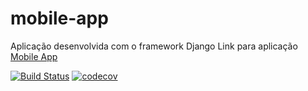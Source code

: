 # mobile-app
Aplicação desenvolvida com o framework Django
Link para aplicação [Mobile App](https://github.com/maxProgrammer/mobile-app)

[![Build Status](https://app.travis-ci.com/maxProgrammer/mobile-app.svg?branch=main)](https://app.travis-ci.com/maxProgrammer/mobile-app)
[![codecov](https://codecov.io/gh/maxProgrammer/mobile-app/branch/main/graph/badge.svg?token=5IOO23FLTP)](https://codecov.io/gh/maxProgrammer/mobile-app)



